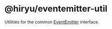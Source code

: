 # @hiryu/eventemitter-util

Utilities for the common [EventEmitter](https://nodejs.org/api/events.html) interface.
